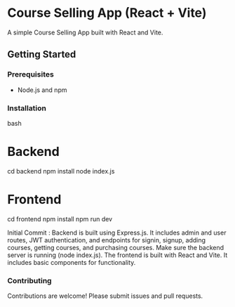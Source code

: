 # Course Selling App (React + Vite)

A simple Course Selling App built with React and Vite.

## Getting Started

### Prerequisites

- Node.js and npm

### Installation

bash

# Backend

cd backend
npm install
node index.js

# Frontend

cd frontend
npm install
npm run dev

Initial Commit :
Backend is built using Express.js. It includes admin and user routes, JWT authentication, and endpoints for signin, signup, adding courses, getting courses, and purchasing courses.
Make sure the backend server is running (node index.js).
The frontend is built with React and Vite. It includes basic components for functionality.

### Contributing

Contributions are welcome! Please submit issues and pull requests.

